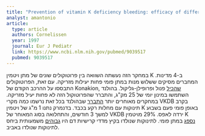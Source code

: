 ```yaml
---
title: "Prevention of vitamin K deficiency bleeding: efficacy of different multiple oral dose schedules of vitamin K"
analyst: amantonio
article:
  type: article
  authors: Cornelissen
  year: 1997
  journal: Eur J Pediatr
  link: https://www.ncbi.nlm.nih.gov/pubmed/9039517
  pubmed: 9039517
---
```


במחקר הזה נעשתה השוואה בין פרוטוקולים שונים של מתן ויטמין K ב-4 מדינות. המחברים מסיקים ששלוש מנות במתן פומי פחות יעילות מזריקה. עם זאת, הפרוטוקולים התבססו על ההרכב הקודם של Konakion, [שהכיל](https://www.ncbi.nlm.nih.gov/pmc/articles/PMC1721036/) פנול ופרופילן-גליקול. בהולנד השתמשו במינון יומי של 25 מק"ג, והתברר שהפרוטוקול הזה לא פחות יעיל מזריקה. במחקרים מאוחרים יותר [התברר](https://www.ncbi.nlm.nih.gov/pubmed/18804903) שבהולנד בכל זאת נרשמו כמה מקרי VKDB בקרב תינוקות עם מחלות רקע בכבד.
בדנמרק נתנו 1 מ"ג של ויטמין K באופן פומי פעם בשבוע למשך 3 חודשים, והתחלואה בסוג המאוחר של VKDB ירדה לאפס.
29% מויטמין K [נספג](https://www.sciencedirect.com/science/article/pii/S0022347685800342) במתן פומי.
לתינוקות שנולדו בקיץ מדדי קרישיות דם היו [גבוהים](http://www.thelancet.com/journals/lancet/article/PIIS0140-6736(00)74175-4/) משמעותית ביחס לתינוקות שנולדו באביב.
